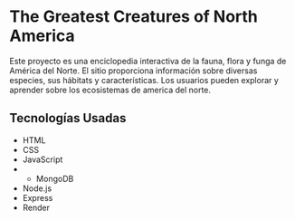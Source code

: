 # The Greatest Creatures of North America
Este proyecto es una enciclopedia interactiva de la fauna, flora y funga de América del Norte. El sitio proporciona información sobre diversas especies, sus hábitats y características. Los usuarios pueden explorar y aprender sobre los ecosistemas de america del norte.
## Tecnologías Usadas
- HTML
- CSS
- JavaScript
- - MongoDB
- Node.js
- Express
- Render
